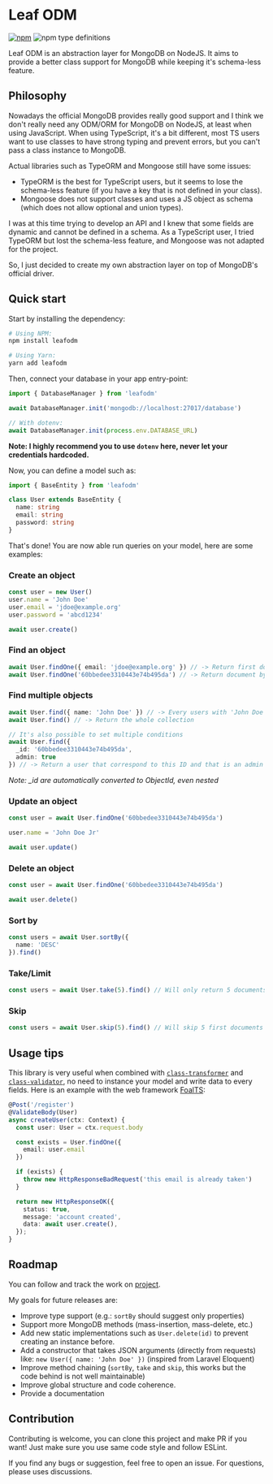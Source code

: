 # Leaf ODM
[![npm](https://img.shields.io/npm/v/leafodm)](https://www.npmjs.com/package/leafodm)
![npm type definitions](https://img.shields.io/npm/types/leafodm)

Leaf ODM is an abstraction layer for MongoDB on NodeJS. It aims to provide a better class support for MongoDB while keeping it's schema-less feature.

## Philosophy
Nowadays the official MongoDB provides really good support and I think we don't really need any ODM/ORM for MongoDB on NodeJS, at least when using JavaScript.
When using TypeScript, it's a bit different, most TS users want to use classes to have strong typing and prevent errors, but you can't pass a class instance to MongoDB.

Actual libraries such as TypeORM and Mongoose still have some issues:
- TypeORM is the best for TypeScript users, but it seems to lose the schema-less feature (if you have a key that is not defined in your class).
- Mongoose does not support classes and uses a JS object as schema (which does not allow optional and union types).

I was at this time trying to develop an API and I knew that some fields are dynamic and cannot be defined in a schema.
As a TypeScript user, I tried TypeORM but lost the schema-less feature, and Mongoose was not adapted for the project.

So, I just decided to create my own abstraction layer on top of MongoDB's official driver.

## Quick start
Start by installing the dependency:
```sh
# Using NPM:
npm install leafodm

# Using Yarn:
yarn add leafodm
```

Then, connect your database in your app entry-point:
```ts
import { DatabaseManager } from 'leafodm'

await DatabaseManager.init('mongodb://localhost:27017/database')

// With dotenv:
await DatabaseManager.init(process.env.DATABASE_URL)
```
**Note: I highly recommend you to use `dotenv` here, never let your credentials hardcoded.**

Now, you can define a model such as:
```ts
import { BaseEntity } from 'leafodm'

class User extends BaseEntity {
  name: string
  email: string
  password: string
}
```

That's done! You are now able run queries on your model, here are some examples:

### Create an object
```ts
const user = new User()
user.name = 'John Doe'
user.email = 'jdoe@example.org'
user.password = 'abcd1234'

await user.create()
```

### Find an object
```ts
await User.findOne({ email: 'jdoe@example.org' }) // -> Return first document that contains 'jdoe@example.org' as email
await User.findOne('60bbedee3310443e74b495da') // -> Return document by its ID
```

### Find multiple objects
```ts
await User.find({ name: 'John Doe' }) // -> Every users with 'John Doe' as name
await User.find() // -> Return the whole collection

// It's also possible to set multiple conditions
await User.find({
  _id: '60bbedee3310443e74b495da',
  admin: true
}) // -> Return a user that correspond to this ID and that is an admin
```
*Note: _id are automatically converted to ObjectId, even nested*

### Update an object
```ts
const user = await User.findOne('60bbedee3310443e74b495da')

user.name = 'John Doe Jr'

await user.update()
```

### Delete an object
```ts
const user = await User.findOne('60bbedee3310443e74b495da')

await user.delete()
```

### Sort by
```ts
const users = await User.sortBy({
  name: 'DESC'
}).find()
```

### Take/Limit
```ts
const users = await User.take(5).find() // Will only return 5 documents
```

### Skip
```ts
const users = await User.skip(5).find() // Will skip 5 first documents
```

## Usage tips
This library is very useful when combined with [`class-transformer`](https://github.com/typestack/class-transformer/) and [`class-validator`](https://github.com/typestack/class-validator),
no need to instance your model and write data to every fields.
Here is an example with the web framework [FoalTS](http://foalts.org/):
```ts
@Post('/register')
@ValidateBody(User)
async createUser(ctx: Context) {
  const user: User = ctx.request.body

  const exists = User.findOne({
    email: user.email
  })

  if (exists) {
    throw new HttpResponseBadRequest('this email is already taken')
  }

  return new HttpResponseOK({
    status: true,
    message: 'account created',
    data: await user.create(),
  });
}
```

## Roadmap
You can follow and track the work on [project](https://github.com/vlourme/leafodm/projects/1).

My goals for future releases are:
- Improve type support (e.g.: `sortBy` should suggest only properties)
- Support more MongoDB methods (mass-insertion, mass-delete, etc.)
- Add new static implementations such as `User.delete(id)` to prevent creating an instance before.
- Add a constructor that takes JSON arguments (directly from requests) like: `new User({ name: 'John Doe' })` (inspired from Laravel Eloquent)
- Improve method chaining (`sortBy`, `take` and `skip`, this works but the code behind is not well maintainable)
- Improve global structure and code coherence.
- Provide a documentation

## Contribution
Contributing is welcome, you can clone this project and make PR if you want!
Just make sure you use same code style and follow ESLint.

If you find any bugs or suggestion, feel free to open an issue.
For questions, please uses discussions.